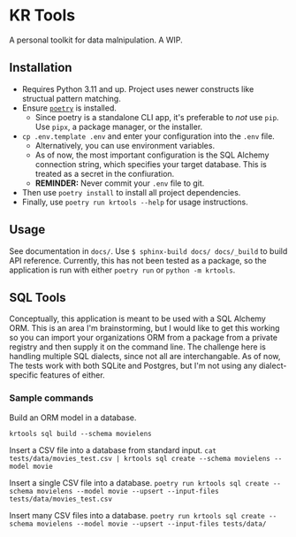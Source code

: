 # KR Tools

A personal toolkit for data malnipulation. A WIP.

## Installation
- Requires Python 3.11 and up. Project uses newer constructs like structual pattern matching.
- Ensure [`poetry`](https://github.com/python-poetry/poetry) is installed.
  - Since poetry is a standalone CLI app, it's preferable to _not_ use `pip`. Use `pipx`, a package manager, or the installer.
- `cp .env.template .env` and enter your configuration into the `.env` file.
  -  Alternatively, you can use environment variables.
  -  As of now, the most important configuration is the SQL Alchemy connection string, which specifies your target database. This is treated as a secret in the confiuration.
  -  **REMINDER:** Never commit your `.env` file to git.
- Then use `poetry install` to install all project dependencies.
- Finally, use `poetry run krtools --help` for usage instructions.

## Usage

See documentation in `docs/`. Use `$ sphinx-build docs/ docs/_build` to build
API reference. Currently, this has not been tested as a package, so the application is run with either 
`poetry run` or `python -m krtools`.

## SQL Tools

Conceptually, this application is meant to be used with a SQL Alchemy ORM. This is an area I'm brainstorming, but I would like to get this working so you can import your organizations ORM from a package from a private registry and then supply it on the command line. The challenge here is handling multiple SQL dialects, since not all are interchangable. As of now, The tests work with both SQLite and Postgres, but I'm not using any dialect-specific features of either.

### Sample commands

Build an ORM model in a database.

`krtools sql build --schema movielens`

Insert a CSV file into a database from standard input.
`cat tests/data/movies_test.csv | krtools sql create --schema movielens --model movie`

Insert a single CSV file into a database.
`poetry run krtools sql create --schema movielens --model movie --upsert --input-files tests/data/movies_test.csv`

Insert many CSV files into a database.
`poetry run krtools sql create --schema movielens --model movie --upsert --input-files tests/data/`
